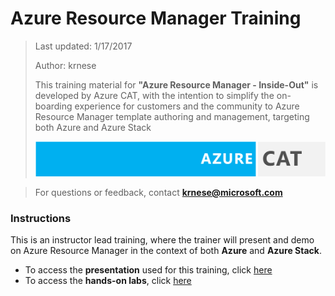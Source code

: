 # Azure Resource Manager Training
>Last updated: 1/17/2017
>
>Author: krnese
>
>This training material for **"Azure Resource Manager - Inside-Out"** is developed by Azure CAT, with the intention to simplify the on-boarding experience for customers and the community to Azure Resource Manager template authoring and management, targeting both Azure and Azure Stack
>
>![alt text](media/azurecat.png "Azure CAT")

>For questions or feedback, contact **krnese@microsoft.com**


### Instructions

This is an instructor lead training, where the trainer will present and demo on Azure Resource Manager in the context of both **Azure** and **Azure Stack**.

* To access the **presentation** used for this training, click [here](./ppt/armTraining.pptx)
* To access the **hands-on labs**, click [here](./arm-training.md)
